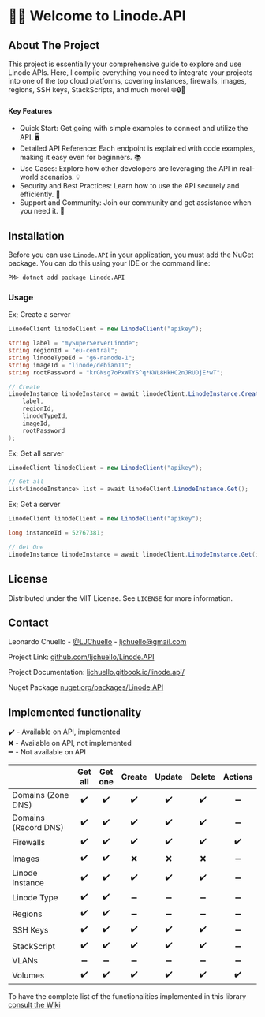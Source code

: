 # 👋🏻 Welcome to Linode.API

## About The Project

This project is essentially your comprehensive guide to explore and use Linode APIs. Here, I compile everything you need to integrate your projects into one of the top cloud platforms, covering instances, firewalls, images, regions, SSH keys, StackScripts, and much more! 🌐🔒🚀

#### Key Features

* Quick Start: Get going with simple examples to connect and utilize the API. 🖥️
* Detailed API Reference: Each endpoint is explained with code examples, making it easy even for beginners. 📚
* Use Cases: Explore how other developers are leveraging the API in real-world scenarios. 💡
* Security and Best Practices: Learn how to use the API securely and efficiently. 🔐
* Support and Community: Join our community and get assistance when you need it. 👥

## Installation

Before you can use `Linode.API` in your application, you must add the NuGet package. You can do this using your IDE or the command line:

`PM> dotnet add package Linode.API`

### Usage

Ex; Create a server

```csharp
LinodeClient linodeClient = new LinodeClient("apikey");

string label = "mySuperServerLinode";
string regionId = "eu-central";
string linodeTypeId = "g6-nanode-1";
string imageId = "linode/debian11";
string rootPassword = "krGNsg7oPxWTYS^q*KWL8HkHC2nJRUDjE*wT";

// Create
LinodeInstance linodeInstance = await linodeClient.LinodeInstance.Create(
    label,
    regionId,
    linodeTypeId,
    imageId,
    rootPassword
);
```

Ex; Get all server

```csharp
LinodeClient linodeClient = new LinodeClient("apikey");

// Get all
List<LinodeInstance> list = await linodeClient.LinodeInstance.Get();
```

Ex; Get a server

```csharp
LinodeClient linodeClient = new LinodeClient("apikey");

long instanceId = 52767381;

// Get One
LinodeInstance linodeInstance = await linodeClient.LinodeInstance.Get(instanceId);
```

## License

Distributed under the MIT License. See `LICENSE` for more information.

## Contact

Leonardo Chuello - [@LJChuello](https://twitter.com/LJChuello) - [ljchuello@gmail.com](mailto:ljchuello@gmail.com)

Project Link: [github.com/ljchuello/Linode.API](https://github.com/ljchuello/Linode.API)

Project Documentation: [ljchuello.gitbook.io/linode.api/](https://ljchuello.gitbook.io/linode.api/)

Nuget Package [nuget.org/packages/Linode.API](https://www.nuget.org/packages/Linode.API)

## Implemented functionality

✔️ - Available on API, implemented\
❌ - Available on API, not implemented\
➖ - Not available on API

<table><thead><tr><th width="246"></th><th align="center">Get all</th><th align="center">Get one</th><th align="center">Create</th><th align="center">Update</th><th align="center">Delete</th><th align="center">Actions</th></tr></thead><tbody><tr><td>Domains (Zone DNS)</td><td align="center">✔️</td><td align="center">✔️</td><td align="center">✔️</td><td align="center">✔️</td><td align="center">✔️</td><td align="center">➖</td></tr><tr><td>Domains (Record DNS)</td><td align="center">✔️</td><td align="center">✔️</td><td align="center">✔️</td><td align="center">✔️</td><td align="center">✔️</td><td align="center">➖</td></tr><tr><td>Firewalls</td><td align="center">✔️</td><td align="center">✔️</td><td align="center">✔️</td><td align="center">✔️</td><td align="center">✔️</td><td align="center">✔️</td></tr><tr><td>Images</td><td align="center">✔️</td><td align="center">✔️</td><td align="center">❌</td><td align="center">❌</td><td align="center">❌</td><td align="center">➖</td></tr><tr><td>Linode Instance</td><td align="center">✔️</td><td align="center">✔️</td><td align="center">✔️</td><td align="center">✔️</td><td align="center">✔️</td><td align="center">➖</td></tr><tr><td>Linode Type</td><td align="center">✔️</td><td align="center">✔️</td><td align="center">➖</td><td align="center">➖</td><td align="center">➖</td><td align="center">➖</td></tr><tr><td>Regions</td><td align="center">✔️</td><td align="center">✔️</td><td align="center">➖</td><td align="center">➖</td><td align="center">➖</td><td align="center">➖</td></tr><tr><td>SSH Keys</td><td align="center">✔️</td><td align="center">✔️</td><td align="center">✔️</td><td align="center">✔️</td><td align="center">✔️</td><td align="center">➖</td></tr><tr><td>StackScript</td><td align="center">✔️</td><td align="center">✔️</td><td align="center">✔️</td><td align="center">✔️</td><td align="center">✔️</td><td align="center">➖</td></tr><tr><td>VLANs</td><td align="center">➖</td><td align="center">➖</td><td align="center">➖</td><td align="center">➖</td><td align="center">➖</td><td align="center">➖</td></tr><tr><td>Volumes</td><td align="center">✔️</td><td align="center">✔️</td><td align="center">✔️</td><td align="center">✔️</td><td align="center">✔️</td><td align="center">✔️</td></tr></tbody></table>

To have the complete list of the functionalities implemented in this library [consult the Wiki](https://ljchuello.gitbook.io/linode.api/)
